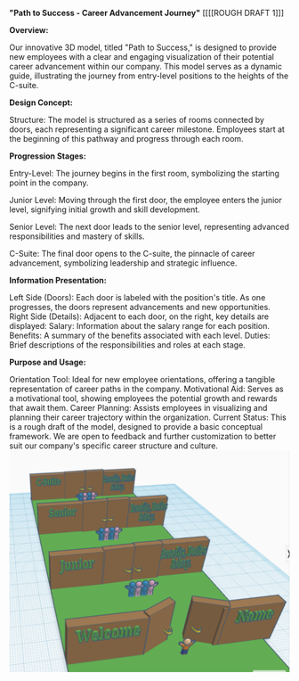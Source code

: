 **"Path to Success - Career Advancement Journey"**  [[[[ROUGH DRAFT 1]]]

**Overview:**

Our innovative 3D model, titled "Path to Success," is designed to provide new employees with a clear and engaging visualization of their potential career advancement within our company. This model serves as a dynamic guide, illustrating the journey from entry-level positions to the heights of the C-suite.

**Design Concept:**

Structure: The model is structured as a series of rooms connected by doors, each representing a significant career milestone. Employees start at the beginning of this pathway and progress through each room.

**Progression Stages:**

Entry-Level: The journey begins in the first room, symbolizing the starting point in the company.

Junior Level: Moving through the first door, the employee enters the junior level, signifying initial growth and skill development.

Senior Level: The next door leads to the senior level, representing advanced responsibilities and mastery of skills.

C-Suite: The final door opens to the C-suite, the pinnacle of career advancement, symbolizing leadership and strategic influence.

**Information Presentation:**

Left Side (Doors): Each door is labeled with the position's title. As one progresses, the doors represent advancements and new opportunities.
Right Side (Details): Adjacent to each door, on the right, key details are displayed:
Salary: Information about the salary range for each position.
Benefits: A summary of the benefits associated with each level.
Duties: Brief descriptions of the responsibilities and roles at each stage.

**Purpose and Usage:**

Orientation Tool: Ideal for new employee orientations, offering a tangible representation of career paths in the company.
Motivational Aid: Serves as a motivational tool, showing employees the potential growth and rewards that await them.
Career Planning: Assists employees in visualizing and planning their career trajectory within the organization.
Current Status:
This is a rough draft of the model, designed to provide a basic conceptual framework. We are open to feedback and further customization to better suit our company's specific career structure and culture.
![New Employees Path to Success](NewEmployeesPathToSuccess.png)
